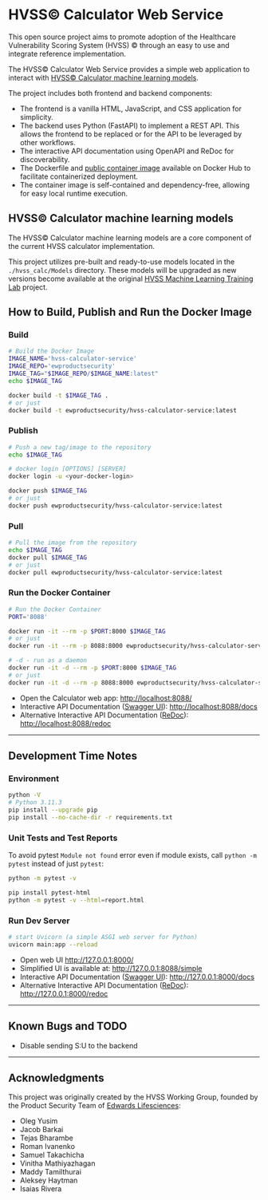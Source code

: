 # HVSS&copy; Calculator Web Service

This open source project aims to promote adoption of the Healthcare Vulnerability Scoring System (HVSS) &copy; through an easy to use and integrate reference implementation.

The HVSS&copy; Calculator Web Service provides a simple web application to interact with [HVSS&copy; Calculator machine learning models](https://github.com/ewprodsec/hvss-calculator-lab).

The project includes both frontend and backend components:
- The frontend is a vanilla HTML, JavaScript, and CSS application for simplicity.
- The backend uses Python (FastAPI) to implement a REST API. This allows the frontend to be replaced or for the API to be leveraged by other workflows.
- The interactive API documentation using OpenAPI and ReDoc for discoverability.
- The Dockerfile and [public container image](https://hub.docker.com/r/ewproductsecurity/hvss-calculator-service) available on Docker Hub to facilitate containerized deployment.
- The container image is self-contained and dependency-free, allowing for easy local runtime execution.

## HVSS&copy; Calculator machine learning models

The HVSS&copy; Calculator machine learning models are a core component of the current HVSS calculator implementation.

This project utilizes pre-built and ready-to-use models located in the `./hvss_calc/Models` directory. These models will be upgraded as new versions become available at the original [HVSS Machine Learning Training Lab](https://github.com/ewprodsec/hvss-calculator-lab) project.



## How to Build, Publish and Run the Docker Image

### Build

~~~~sh
# Build the Docker Image
IMAGE_NAME='hvss-calculator-service'
IMAGE_REPO='ewproductsecurity'
IMAGE_TAG="$IMAGE_REPO/$IMAGE_NAME:latest"
echo $IMAGE_TAG

docker build -t $IMAGE_TAG .
# or just
docker build -t ewproductsecurity/hvss-calculator-service:latest
~~~~

### Publish

~~~~sh
# Push a new tag/image to the repository
echo $IMAGE_TAG

# docker login [OPTIONS] [SERVER]
docker login -u <your-docker-login>

docker push $IMAGE_TAG
# or just
docker push ewproductsecurity/hvss-calculator-service:latest
~~~~

### Pull

~~~~sh
# Pull the image from the repository
echo $IMAGE_TAG
docker pull $IMAGE_TAG
# or just
docker pull ewproductsecurity/hvss-calculator-service:latest
~~~~

### Run the Docker Container

~~~~sh
# Run the Docker Container
PORT='8088'

docker run -it --rm -p $PORT:8000 $IMAGE_TAG
# or just
docker run -it --rm -p 8088:8000 ewproductsecurity/hvss-calculator-service:latest

# -d - run as a daemon
docker run -it -d --rm -p $PORT:8000 $IMAGE_TAG
# or just
docker run -it -d --rm -p 8088:8000 ewproductsecurity/hvss-calculator-service:latest
~~~~

- Open the Calculator web app: <http://localhost:8088/>
- Interactive API Documentation ([Swagger UI](https://github.com/swagger-api/swagger-ui)): <http://localhost:8088/docs>
- Alternative Interactive API Documentation ([ReDoc](https://github.com/Redocly/redoc)): <http://localhost:8088/redoc>

---

## Development Time Notes

### Environment

````sh
python -V
# Python 3.11.3
pip install --upgrade pip
pip install --no-cache-dir -r requirements.txt
````

### Unit Tests and Test Reports

To avoid pytest `Module not found` error even if module exists, call `python -m pytest` instead of just `pytest`:

````sh
python -m pytest -v

pip install pytest-html
python -m pytest -v --html=report.html
````

### Run Dev Server

````sh
# start Uvicorn (a simple ASGI web server for Python)
uvicorn main:app --reload
````

- Open web UI <http://127.0.0.1:8000/>
- Simplified UI is available at: <http://127.0.0.1:8088/simple>
- Interactive API Documentation ([Swagger UI](https://github.com/swagger-api/swagger-ui)): <http://127.0.0.1:8000/docs>
- Alternative Interactive API Documentation ([ReDoc](https://github.com/Redocly/redoc)): <http://127.0.0.1:8000/redoc>

---

## Known Bugs and TODO

- Disable sending S:U to the backend

---

## Acknowledgments
This project was originally created by the HVSS Working Group, founded by the Product Security Team of [Edwards Lifesciences](https://www.edwards.com):
- Oleg Yusim
- Jacob Barkai
- Tejas Bharambe
- Roman Ivanenko
- Samuel Takachicha
- Vinitha Mathiyazhagan
- Maddy Tamilthurai
- Aleksey Haytman
- Isaias Rivera
